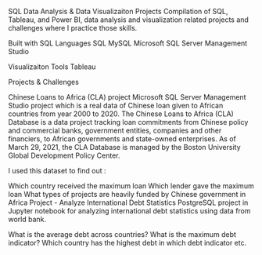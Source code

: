 SQL Data Analysis & Data Visualizaiton Projects
Compilation of SQL, Tableau, and Power BI, data analysis and visualization related projects and challenges where I practice those skills.

Built with
SQL Languages
SQL
MySQL
Microsoft SQL Server Management Studio

Visualizaiton Tools
Tableau

Projects & Challenges

Chinese Loans to Africa (CLA) project
Microsoft SQL Server Management Studio project which is a real data of Chinese loan given to African countries from year 2000 to 2020. The Chinese Loans to Africa (CLA) Database is a data project tracking loan commitments from Chinese policy and commercial banks, government entities, companies and other financiers, to African governments and state-owned enterprises. As of March 29, 2021, the CLA Database is managed by the Boston University Global Development Policy Center.

I used this dataset to find out :

Which country received the maximum loan
Which lender gave the maximum loan
What types of projects are heavily funded by Chinese government in Africa
Project - Analyze International Debt Statistics
PostgreSQL project in Jupyter notebook for analyzing international debt statistics using data from world bank.


What is the average debt across countries?
What is the maximum debt indicator?
Which country has the highest debt in which debt indicator etc.
